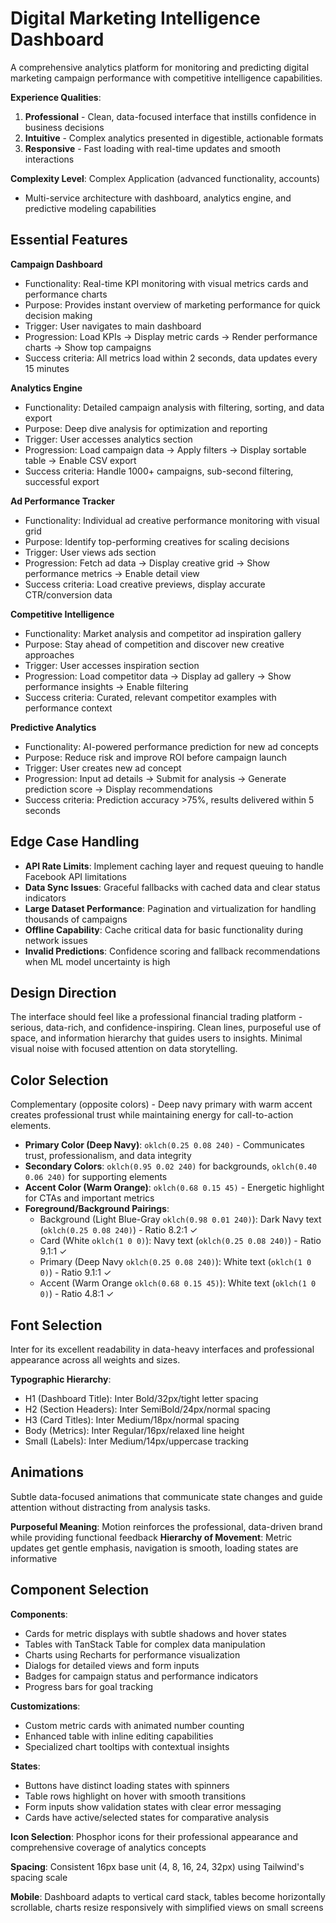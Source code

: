 # Digital Marketing Intelligence Dashboard

A comprehensive analytics platform for monitoring and predicting digital marketing campaign performance with competitive intelligence capabilities.

**Experience Qualities**:
1. **Professional** - Clean, data-focused interface that instills confidence in business decisions
2. **Intuitive** - Complex analytics presented in digestible, actionable formats  
3. **Responsive** - Fast loading with real-time updates and smooth interactions

**Complexity Level**: Complex Application (advanced functionality, accounts)
- Multi-service architecture with dashboard, analytics engine, and predictive modeling capabilities

## Essential Features

**Campaign Dashboard**
- Functionality: Real-time KPI monitoring with visual metrics cards and performance charts
- Purpose: Provides instant overview of marketing performance for quick decision making
- Trigger: User navigates to main dashboard
- Progression: Load KPIs → Display metric cards → Render performance charts → Show top campaigns
- Success criteria: All metrics load within 2 seconds, data updates every 15 minutes

**Analytics Engine** 
- Functionality: Detailed campaign analysis with filtering, sorting, and data export
- Purpose: Deep dive analysis for optimization and reporting
- Trigger: User accesses analytics section
- Progression: Load campaign data → Apply filters → Display sortable table → Enable CSV export
- Success criteria: Handle 1000+ campaigns, sub-second filtering, successful export

**Ad Performance Tracker**
- Functionality: Individual ad creative performance monitoring with visual grid
- Purpose: Identify top-performing creatives for scaling decisions
- Trigger: User views ads section  
- Progression: Fetch ad data → Display creative grid → Show performance metrics → Enable detail view
- Success criteria: Load creative previews, display accurate CTR/conversion data

**Competitive Intelligence**
- Functionality: Market analysis and competitor ad inspiration gallery
- Purpose: Stay ahead of competition and discover new creative approaches
- Trigger: User accesses inspiration section
- Progression: Load competitor data → Display ad gallery → Show performance insights → Enable filtering
- Success criteria: Curated, relevant competitor examples with performance context

**Predictive Analytics**
- Functionality: AI-powered performance prediction for new ad concepts
- Purpose: Reduce risk and improve ROI before campaign launch
- Trigger: User creates new ad concept
- Progression: Input ad details → Submit for analysis → Generate prediction score → Display recommendations  
- Success criteria: Prediction accuracy >75%, results delivered within 5 seconds

## Edge Case Handling

- **API Rate Limits**: Implement caching layer and request queuing to handle Facebook API limitations
- **Data Sync Issues**: Graceful fallbacks with cached data and clear status indicators
- **Large Dataset Performance**: Pagination and virtualization for handling thousands of campaigns
- **Offline Capability**: Cache critical data for basic functionality during network issues
- **Invalid Predictions**: Confidence scoring and fallback recommendations when ML model uncertainty is high

## Design Direction

The interface should feel like a professional financial trading platform - serious, data-rich, and confidence-inspiring. Clean lines, purposeful use of space, and information hierarchy that guides users to insights. Minimal visual noise with focused attention on data storytelling.

## Color Selection

Complementary (opposite colors) - Deep navy primary with warm accent creates professional trust while maintaining energy for call-to-action elements.

- **Primary Color (Deep Navy)**: `oklch(0.25 0.08 240)` - Communicates trust, professionalism, and data integrity
- **Secondary Colors**: `oklch(0.95 0.02 240)` for backgrounds, `oklch(0.40 0.06 240)` for supporting elements  
- **Accent Color (Warm Orange)**: `oklch(0.68 0.15 45)` - Energetic highlight for CTAs and important metrics
- **Foreground/Background Pairings**:
  - Background (Light Blue-Gray `oklch(0.98 0.01 240)`): Dark Navy text (`oklch(0.25 0.08 240)`) - Ratio 8.2:1 ✓
  - Card (White `oklch(1 0 0)`): Navy text (`oklch(0.25 0.08 240)`) - Ratio 9.1:1 ✓  
  - Primary (Deep Navy `oklch(0.25 0.08 240)`): White text (`oklch(1 0 0)`) - Ratio 9.1:1 ✓
  - Accent (Warm Orange `oklch(0.68 0.15 45)`): White text (`oklch(1 0 0)`) - Ratio 4.8:1 ✓

## Font Selection

Inter for its excellent readability in data-heavy interfaces and professional appearance across all weights and sizes.

**Typographic Hierarchy**:
- H1 (Dashboard Title): Inter Bold/32px/tight letter spacing
- H2 (Section Headers): Inter SemiBold/24px/normal spacing  
- H3 (Card Titles): Inter Medium/18px/normal spacing
- Body (Metrics): Inter Regular/16px/relaxed line height
- Small (Labels): Inter Medium/14px/uppercase tracking

## Animations

Subtle data-focused animations that communicate state changes and guide attention without distracting from analysis tasks.

**Purposeful Meaning**: Motion reinforces the professional, data-driven brand while providing functional feedback
**Hierarchy of Movement**: Metric updates get gentle emphasis, navigation is smooth, loading states are informative

## Component Selection

**Components**: 
- Cards for metric displays with subtle shadows and hover states
- Tables with TanStack Table for complex data manipulation
- Charts using Recharts for performance visualization  
- Dialogs for detailed views and form inputs
- Badges for campaign status and performance indicators
- Progress bars for goal tracking

**Customizations**: 
- Custom metric cards with animated number counting
- Enhanced table with inline editing capabilities
- Specialized chart tooltips with contextual insights

**States**: 
- Buttons have distinct loading states with spinners
- Table rows highlight on hover with smooth transitions
- Form inputs show validation states with clear error messaging
- Cards have active/selected states for comparative analysis

**Icon Selection**: Phosphor icons for their professional appearance and comprehensive coverage of analytics concepts

**Spacing**: Consistent 16px base unit (4, 8, 16, 24, 32px) using Tailwind's spacing scale

**Mobile**: Dashboard adapts to vertical card stack, tables become horizontally scrollable, charts resize responsively with simplified views on small screens